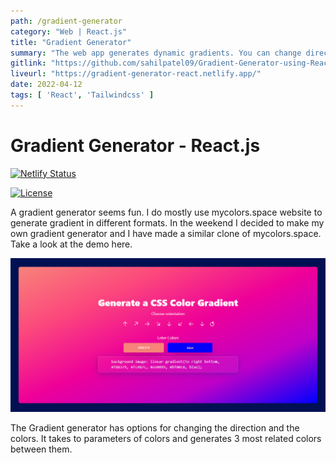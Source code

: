 ```yaml
---
path: /gradient-generator
category: "Web | React.js"
title: "Gradient Generator"
summary: "The web app generates dynamic gradients. You can change direction of the colors."
gitlink: "https://github.com/sahilpatel09/Gradient-Generator-using-React.js"
liveurl: "https://gradient-generator-react.netlify.app/"
date: 2022-04-12
tags: [ 'React', 'Tailwindcss' ]
---
```


# Gradient Generator - React.js

[![Netlify Status](https://api.netlify.com/api/v1/badges/7903ddf1-756f-4ad0-8594-be643b7ba3e7/deploy-status)](https://app.netlify.com/sites/gradient-generator-react/deploys)

[![License](https://img.shields.io/badge/Live--demo-blue.svg)](https://gradient-generator-react.netlify.app/)



A gradient generator seems fun. I do mostly use mycolors.space website to generate gradient in different formats. In the weekend I decided to make my own gradient generator and I have made a similar clone of mycolors.space. Take a look at the demo here.

![Gradient-Generator-image](./grd.png)

The Gradient generator has options for changing the direction and the colors.  It takes to parameters of colors and generates 3 most related colors between them.

